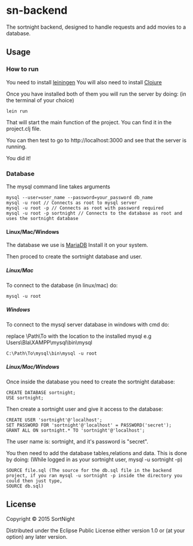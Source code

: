# sn-backend

The sortnight backend, designed to handle requests and add movies to a database.

## Usage

### How to run
You need to install [leiningen](http://leiningen.org/)
You will also need to install [Clojure](http://clojure.org/getting_started)

Once you have installed both of them you will run the server by doing:
(in the terminal of your choice)
```
lein run
```
That will start the main function of the project. You can find it in the project.clj file.

You can then test to go to http://localhost:3000 and see that the server is running.

You did it!

### Database
The mysql command line takes arguments
```
mysql --user=user_name --password=your_password db_name
mysql -u root // Connects as root to mysql server
mysql -u root -p // Connects as root with password required
mysql -u root -p sortnight // Connects to the database as root and uses the sortnight database
```

#### Linux/Mac/Windows
The database we use is [MariaDB](https://mariadb.org/) Install it on your system.

Then proced to create the sortnight database and user.
##### Linux/Mac
To connect to the database (in linux/mac) do:
```
mysql -u root
```
##### Windows
To connect to the mysql server database in windows with cmd do:

replace \Path\To with the location to the installed mysql
e.g Users\Bla\XAMPP\mysql\bin\mysql
```
C:\Path\To\mysql\bin\mysql -u root
```

##### Linux/Mac/Windows
Once inside the database you need to create the sortnight database:
```
CREATE DATABASE sortnight; 
USE sortnight;
```

Then create a sortnight user and give it access to the database:
```
CREATE USER 'sortnight'@'localhost';
SET PASSWORD FOR 'sortnight'@'localhost' = PASSWORD('secret');
GRANT ALL ON sortnight.* TO 'sortnight'@'localhost';
```

The user name is: sortnight, and it's password is "secret".

You then need to add the database tables,relations and data. This is done by doing:
(While logged in as your sortnight user, mysql -u sortnight -p)
```
SOURCE file.sql (The source for the db.sql file in the backend project, if you ran mysql -u sortnight -p inside the directory you could then just type,
SOURCE db.sql)
```

## License

Copyright © 2015 SortNight

Distributed under the Eclipse Public License either version 1.0 or (at
your option) any later version. 
